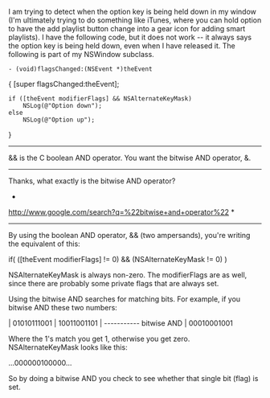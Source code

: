 I am trying to detect when the option key is being held down in my window (I'm ultimately trying to do something like iTunes, where you can hold option to have the add playlist button change into a gear icon for adding smart playlists).  I have the following code, but it does not work -- it always says the option key is being held down, even when I have released it.  The following is part of my NSWindow subclass.

    - (void)flagsChanged:(NSEvent *)theEvent
{
	[super flagsChanged:theEvent];

	if ([theEvent modifierFlags] && NSAlternateKeyMask)
		NSLog(@"Option down");
	else
		NSLog(@"Option up");
}

----

&& is the C boolean AND operator. You want the bitwise AND operator, &.

----

Thanks, what exactly is the bitwise AND operator?

*
http://www.google.com/search?q=%22bitwise+and+operator%22
*

----

By using the boolean AND operator, && (two ampersands), you're writing the equivalent of this:

    
if( ([theEvent modifierFlags] != 0) && (NSAlternateKeyMask != 0) )


NSAlternateKeyMask is always non-zero. The modifierFlags are as well, since there are probably some private flags that are always set.

Using the bitwise AND searches for matching bits. For example, if you bitwise AND these two numbers:

    
| 01010111001
| 10011001101
| ----------- bitwise AND
| 00010001001


Where the 1's match you get 1, otherwise you get zero. NSAlternateKeyMask looks like this:

    
...000000100000...


So by doing a bitwise AND you check to see whether that single bit (flag) is set.
